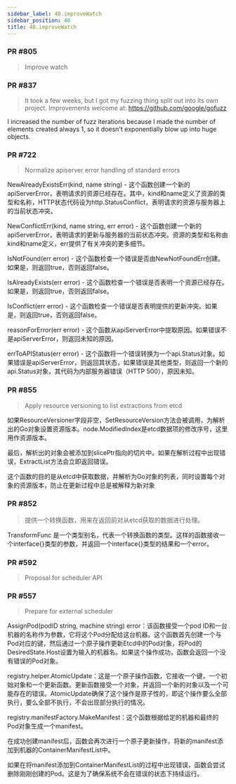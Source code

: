```yaml
---
sidebar_label: 40.improveWatch
sidebar_position: 40
title: 40.improveWatch
---
```



### PR #805 
> Improve watch

### PR #837
> It took a few weeks, but I got my fuzzing thing split out into its own project. Improvements welcome at: https://github.com/google/gofuzz

I increased the number of fuzz iterations because I made the number of elements created always 1, so it doesn't exponentially blow up into huge objects.

### PR #722
> Normalize apiserver error handling of standard errors

NewAlreadyExistsErr(kind, name string) - 这个函数创建一个新的apiServerError，表明请求的资源已经存在。其中，kind和name定义了资源的类型和名称，HTTP状态代码设为http.StatusConflict，表明请求的资源与服务器上的当前状态冲突。

NewConflictErr(kind, name string, err error) - 这个函数创建一个新的apiServerError，表明请求的更新与服务器的当前状态冲突。资源的类型和名称由kind和name定义，err提供了有关冲突的更多细节。

IsNotFound(err error) - 这个函数检查一个错误是否由NewNotFoundErr创建。如果是，则返回true，否则返回false。

IsAlreadyExists(err error) - 这个函数检查一个错误是否表明一个资源已经存在。如果是，则返回true，否则返回false。

IsConflict(err error) - 这个函数检查一个错误是否表明提供的更新冲突。如果是，则返回true，否则返回false。

reasonForError(err error) - 这个函数从apiServerError中提取原因。如果错误不是apiServerError，则返回未知的原因。

errToAPIStatus(err error) - 这个函数将一个错误转换为一个api.Status对象。如果错误是apiServerError，则返回其状态，如果错误是其他类型，则返回一个新的api.Status对象，其代码为内部服务器错误（HTTP 500），原因未知。

### PR #855
> Apply resource versioning to list extractions from etcd


如果ResourceVersioner字段非空，SetResourceVersion方法会被调用，为解析出的Go对象设置资源版本。node.ModifiedIndex是etcd数据项的修改序号，这里用作资源版本。

最后，解析出的对象会被添加到slicePtr指向的切片中。如果在解析过程中出现错误，ExtractList方法会立即返回错误。

这个函数的目的是从etcd中获取数据，并解析为Go对象的列表，同时设置每个对象的资源版本，防止在更新过程中总是被解释为新对象

### PR #852
> 提供一个转换函数，用来在返回前对从etcd获取的数据进行处理。


TransformFunc 是一个类型别名，代表一个转换函数的类型。这样的函数接收一个interface{}类型的参数，并返回一个interface{}类型的结果和一个error。


### PR #592
> Proposal for scheduler API



### PR #557
> Prepare for external scheduler

AssignPod(podID string, machine string) error：该函数接受一个pod ID和一台机器的名称作为参数，它将这个Pod分配给这台机器。这个函数首先创建一个与Pod对应的键，然后通过一个原子操作更新Etcd中的Pod对象，将Pod的DesiredState.Host设置为输入的机器名。如果这个操作成功，函数会返回一个没有错误的Pod对象。

registry.helper.AtomicUpdate：这是一个原子操作函数，它接收一个键，一个初始对象和一个更新函数。更新函数接受一个对象，并返回一个新的对象以及一个可能存在的错误。AtomicUpdate确保了这个操作是原子性的，即这个操作要么全部执行，要么全部不执行，不会出现部分执行的情况。

registry.manifestFactory.MakeManifest：这个函数根据给定的机器和最终的Pod对象生成一个manifest。

在成功创建manifest后，函数会再次进行一个原子更新操作，将新的manifest添加到机器的ContainerManifestList中。

如果在将manifest添加到ContainerManifestList的过程中出现错误，函数会尝试删除刚刚创建的Pod。这是为了确保系统不会在错误的状态下持续运行。

